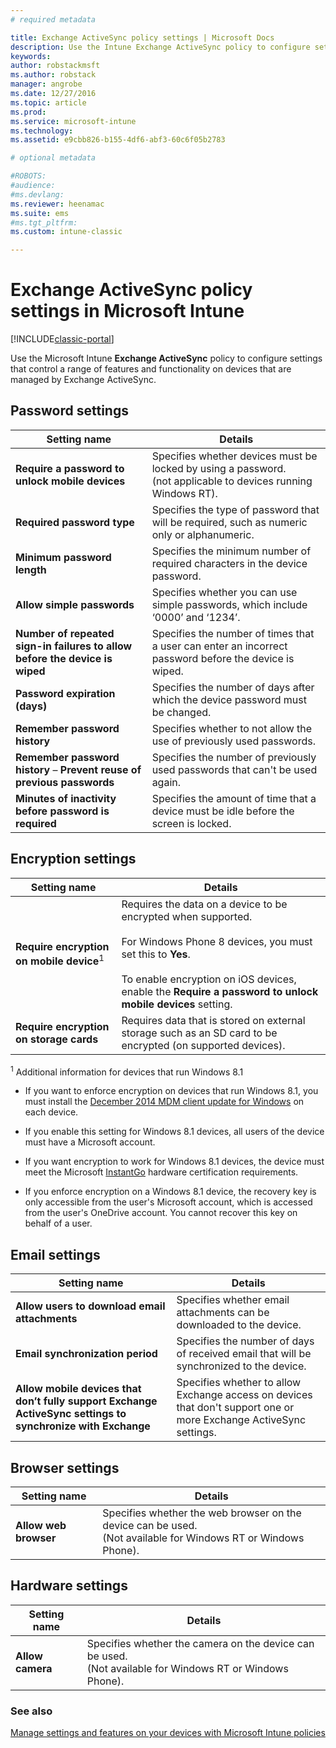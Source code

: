 ```yaml
---
# required metadata

title: Exchange ActiveSync policy settings | Microsoft Docs
description: Use the Intune Exchange ActiveSync policy to configure settings that let you control features and functionality on devices managed by Exchange ActiveSync.
keywords:
author: robstackmsftms.author: robstack
manager: angrobe
ms.date: 12/27/2016
ms.topic: article
ms.prod:
ms.service: microsoft-intune
ms.technology:
ms.assetid: e9cbb826-b155-4df6-abf3-60c6f05b2783

# optional metadata

#ROBOTS:
#audience:
#ms.devlang:
ms.reviewer: heenamac
ms.suite: ems
#ms.tgt_pltfrm:
ms.custom: intune-classic

---
```


# Exchange ActiveSync policy settings in Microsoft Intune

[!INCLUDE[classic-portal](../includes/classic-portal.md)]

Use the Microsoft Intune **Exchange ActiveSync** policy to configure settings that control a range of features and functionality on devices that are managed by Exchange ActiveSync.


## Password settings

|Setting name|Details
|----------------|---|
|**Require a password to unlock mobile devices**|Specifies whether devices must be locked by using a password.<br>(not applicable to devices running Windows RT).|
|**Required password type**|Specifies the type of password that will be required, such as numeric only or alphanumeric.|
|**Minimum password length**|Specifies the minimum number of required characters in the device password.|
|**Allow simple passwords**|Specifies whether you can use simple passwords, which include ‘0000’ and ‘1234’.|
|**Number of repeated sign-in failures to allow before the device is wiped**|Specifies the number of times that a user can enter an incorrect password before the device is wiped.|
|**Password expiration (days)**|Specifies the number of days after which the device password must be changed.
|**Remember password history**|Specifies whether to not allow the use of previously used passwords.|
|**Remember password history** – **Prevent reuse of previous passwords**|Specifies the number of previously used passwords that can't be used again.|
|**Minutes of inactivity before password is required**|Specifies the amount of time that a device must be idle before the screen is locked.

## Encryption settings

|Setting name|Details|
|----------------|---|
|**Require encryption on mobile device**<sup>1</sup>|Requires the data on a device to be encrypted when supported.<br><br>For Windows Phone 8 devices, you must set this to **Yes**.<br /><br />To enable encryption on iOS devices, enable the **Require a password to unlock mobile devices** setting.|
|**Require encryption on storage cards**|Requires data that is stored on external storage such as an SD card to be encrypted (on supported devices).
<sup>1</sup> Additional information for devices that run Windows 8.1

-   If you want to enforce encryption on devices that run Windows 8.1, you must install the [December 2014 MDM client update for Windows](https://support.microsoft.com/kb/3013816) on each device.

-   If you enable this setting for Windows 8.1 devices, all users of the device must have a Microsoft account.

-   If you want encryption to work for Windows 8.1 devices, the device must meet the Microsoft [InstantGo](http://blogs.windows.com/bloggingwindows/2014/06/19/instantgo-a-better-way-to-sleep/) hardware certification requirements.

-   If you enforce encryption on a Windows 8.1 device, the recovery key is only accessible from the user's Microsoft account, which is accessed from the user's OneDrive account. You cannot recover this key on behalf of a user.

## Email settings

|Setting name|Details
|----------------|---|
|**Allow users to download email attachments**|Specifies whether email attachments can be downloaded to the device.|
|**Email synchronization period**|Specifies the number of days of received email that will be synchronized to the device.
|**Allow mobile devices that don’t fully support Exchange ActiveSync settings to synchronize with Exchange**|Specifies whether to allow Exchange access on devices that don't support one or more Exchange ActiveSync settings.

## Browser settings

|Setting name|Details
|----------------|---|
|**Allow web browser**|Specifies whether the web browser on the device can be used.<br>(Not available for Windows RT or Windows Phone).

## Hardware settings

|Setting name|Details
|----------------|---|
|**Allow camera**|Specifies whether the camera on the device can be used.<br>(Not available for Windows RT or Windows Phone).



### See also
[Manage settings and features on your devices with Microsoft Intune policies](manage-settings-and-features-on-your-devices-with-microsoft-intune-policies.md)
